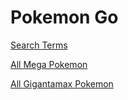# Pokemon Go

[Search Terms](https://github.com/avy0010/PokemonGo/blob/main/SearchTerms.md)

[All Mega Pokemon](https://github.com/avy0010/PokemonGo/blob/main/mega)

[All Gigantamax Pokemon](https://github.com/avy0010/PokemonGo/blob/main/gigantamax)

